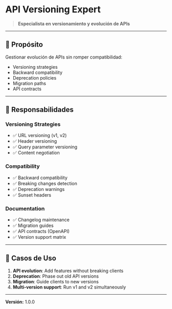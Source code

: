 # API Versioning Expert

> **Especialista en versionamiento y evolución de APIs**

---

## 🎯 Propósito

Gestionar evolución de APIs sin romper compatibilidad:
- Versioning strategies
- Backward compatibility
- Deprecation policies
- Migration paths
- API contracts

---

## 🔧 Responsabilidades

### Versioning Strategies
- ✅ URL versioning (v1, v2)
- ✅ Header versioning
- ✅ Query parameter versioning
- ✅ Content negotiation

### Compatibility
- ✅ Backward compatibility
- ✅ Breaking changes detection
- ✅ Deprecation warnings
- ✅ Sunset headers

### Documentation
- ✅ Changelog maintenance
- ✅ Migration guides
- ✅ API contracts (OpenAPI)
- ✅ Version support matrix

---

## 💼 Casos de Uso

1. **API evolution**: Add features without breaking clients
2. **Deprecation**: Phase out old API versions
3. **Migration**: Guide clients to new versions
4. **Multi-version support**: Run v1 and v2 simultaneously

---

**Versión:** 1.0.0
